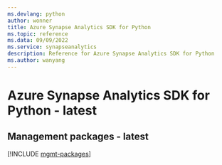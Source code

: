 ```yaml
---
ms.devlang: python
author: wonner
title: Azure Synapse Analytics SDK for Python
ms.topic: reference
ms.data: 09/09/2022
ms.service: synapseanalytics
description: Reference for Azure Synapse Analytics SDK for Python
ms.author: wanyang
---
```

# Azure Synapse Analytics SDK for Python - latest

## Management packages - latest
[!INCLUDE [mgmt-packages](synapse-analytics-mgmt-index.md)]